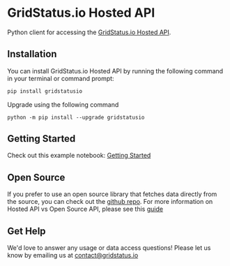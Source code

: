 # GridStatus.io Hosted API

Python client for accessing the [GridStatus.io Hosted API](https://www.gridstatus.io/api).

## Installation

You can install GridStatus.io Hosted API by running the following command in your terminal or command prompt:

```bash
pip install gridstatusio
```

Upgrade using the following command

```
python -m pip install --upgrade gridstatusio
```


## Getting Started

Check out this example notebook: [Getting Started](/Examples/Getting%20Started.ipynb)

## Open Source

If you prefer to use an open source library that fetches data directly from the source, you can check out the [github repo](https://github.com/kmax12/gridstatus). For more information on Hosted API vs Open Source API, please see this [guide](https://api.gridstatus.io/docs#section/Getting-Started/Open-Source)

## Get Help

We'd love to answer any usage or data access questions! Please let us know by emailing us at contact@gridstatus.io
